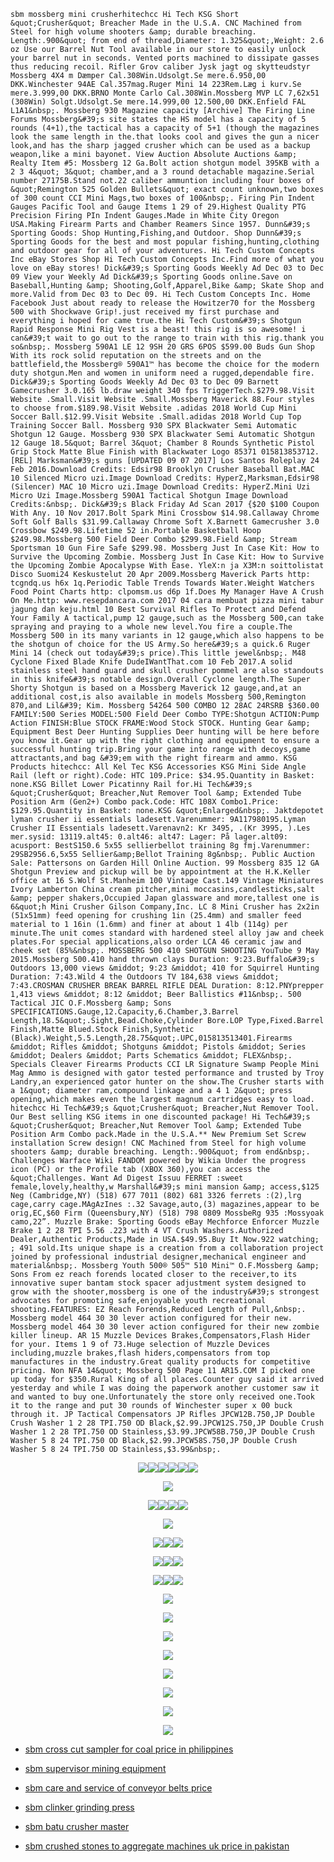 
```
sbm mossberg mini crusherhitechcc Hi Tech KSG Short &quot;Crusher&quot; Breacher Made in the U.S.A. CNC Machined from Steel for high volume shooters &amp; durable breaching. Length:.900&quot; from end of thread,Diameter: 1.325&quot;,Weight: 2.6 oz Use our Barrel Nut Tool available in our store to easily unlock your barrel nut in seconds. Vented ports machined to dissipate gasses thus reducing recoil. Rifler Grov caliber Jysk jagt og skytteudstyr Mossberg 4X4 m Dæmper Cal.308Win.Udsolgt.Se mere.6.950,00 DKK.Winchester 94AE Cal.357mag.Ruger Mini 14 223Rem.Læg i kurv.Se mere.3.999,00 DKK.BRNO Monte Carlo Cal.308Win.Mossberg MVP LC 7,62x51 (308Win) Solgt.Udsolgt.Se mere.14.999,00 12.500,00 DKK.Enfield FAL L1A1&nbsp;. Mossberg 930 Magazine capacity [Archive] The Firing Line Forums Mossberg&#39;s site states the HS model has a capacity of 5 rounds (4+1),the tactical has a capacity of 5+1 (though the magazines look the same length in the.that looks cool and gives the gun a nicer look,and has the sharp jagged crusher which can be used as a backup weapon,like a mini bayonet. View Auction Absolute Auctions &amp; Realty Item #5: Mossberg 12 Ga.Bolt action shotgun model 395KB with a 2 3 4&quot; 3&quot; chamber,and a 3 round detachable magazine.Serial number 27175B.Stand not.22 caliber ammuntion including four boxes of &quot;Remington 525 Golden Bullets&quot; exact count unknown,two boxes of 300 count CCI Mini Mags,two boxes of 100&nbsp;. Firing Pin Indent Gauges Pacific Tool and Gauge Items 1 29 of 29.Highest Quality PTG Precision Firing PIn Indent Gauges.Made in White City Oregon USA.Making Firearm Parts and Chamber Reamers Since 1957. Dunn&#39;s Sporting Goods: Shop Hunting,Fishing,and Outdoor. Shop Dunn&#39;s Sporting Goods for the best and most popular fishing,hunting,clothing and outdoor gear for all of your adventures. Hi Tech Custom Concepts Inc eBay Stores Shop Hi Tech Custom Concepts Inc.Find more of what you love on eBay stores! Dick&#39;s Sporting Goods Weekly Ad Dec 03 to Dec 09 View your Weekly Ad Dick&#39;s Sporting Goods online.Save on Baseball,Hunting &amp; Shooting,Golf,Apparel,Bike &amp; Skate Shop and more.Valid from Dec 03 to Dec 09. Hi Tech Custom Concepts Inc. Home Facebook Just about ready to release the Howitzer70 for the Mossberg 500 with Shockwave Grip!.just received my first purchase and everything i hoped for came true.the Hi Tech Custom&#39;s Shotgun Rapid Response Mini Rig Vest is a beast! this rig is so awesome! i can&#39;t wait to go out to the range to train with this rig.thank you so&nbsp;. Mossberg 590A1 LE 12 9SH 20 GRS 6POS $599.00 Buds Gun Shop With its rock solid reputation on the streets and on the battlefield,the Mossberg® 590A1™ has become the choice for the modern duty shotgun.Men and women in uniform need a rugged,dependable fire. Dick&#39;s Sporting Goods Weekly Ad Dec 03 to Dec 09 Barnett Gamecrusher 3.0.165 lb.draw weight 340 fps TriggerTech.$279.98.Visit Website .Small.Visit Website .Small.Mossberg Maverick 88.Four styles to choose from.$189.98.Visit Website .adidas 2018 World Cup Mini Soccer Ball.$12.99.Visit Website .Small.adidas 2018 World Cup Top Training Soccer Ball. Mossberg 930 SPX Blackwater Semi Automatic Shotgun 12 Gauge. Mossberg 930 SPX Blackwater Semi Automatic Shotgun 12 Gauge 18.5&quot; Barrel 3&quot; Chamber 8 Rounds Synthetic Pistol Grip Stock Matte Blue Finish with Blackwater Logo 85371 015813853712. [REL] Marksman&#39;s guns [UPDATED 09 07 2017] Los Santos Roleplay 24 Feb 2016.Download Credits: Edsir98 Brooklyn Crusher Baseball Bat.MAC 10 Silenced Micro uzi.Image Download Credits: HyperZ,Marksman,Edsir98 (Silencer) MAC 10 Micro uzi.Image Download Credits: HyperZ.Mini Uzi Micro Uzi Image.Mossberg 590A1 Tactical Shotgun Image Download Credits:&nbsp;. Dick&#39;s Black Friday Ad Scan 2017 {$20 $100 Coupon With Any. 10 Nov 2017.Bolt Spark Mini Crossbow $14.98.Callaway Chrome Soft Golf Balls $31.99.Callaway Chrome Soft X.Barnett Gamecrusher 3.0 Crossbow $249.98.Lifetime 52 in.Portable Basketball Hoop $249.98.Mossberg 500 Field Deer Combo $299.98.Field &amp; Stream Sportsman 10 Gun Fire Safe $299.98. Mossberg Just In Case Kit: How to Survive the Upcoming Zombie. Mossberg Just In Case Kit: How to Survive the Upcoming Zombie Apocalypse With Ease. YleX:n ja X3M:n soittolistat Disco Suomi24 Keskustelut 20 Apr 2009.Mossberg Maverick Parts http: tcgndq.us h6x 1q.Periodic Table Trends Towards Water.Weight Watchers Food Point Charts http: clpomsm.us d6p 1f.Does My Manager Have A Crush On Me.http: www.resepdancara.com 2017 04 cara membuat pizza mini tabur jagung dan keju.html 10 Best Survival Rifles To Protect and Defend Your Family A tactical,pump 12 gauge,such as the Mossberg 500,can take spraying and praying to a whole new level.You fire a couple.The Mossberg 500 in its many variants in 12 gauge,which also happens to be the shotgun of choice for the US Army.So here&#39;s a quick.6 Ruger Mini 14 (check out today&#39;s price).This little jewel&nbsp;. M48 Cyclone Fixed Blade Knife DudeIWantThat.com 10 Feb 2017.A solid stainless steel hand guard and skull crusher pommel are also standouts in this knife&#39;s notable design.Overall Cyclone length.The Super Shorty Shotgun is based on a Mossberg Maverick 12 gauge,and,at an additional cost,is also available in models Mossberg 500,Remington 870,and Lil&#39; Kim. Mossberg 54264 500 COMBO 12 28AC 24RSRB $360.00 FAMILY:500 Series MODEL:500 Field Deer Combo TYPE:Shotgun ACTION:Pump Action FINISH:Blue STOCK FRAME:Wood Stock STOCK. Hunting Gear &amp; Equipment Best Deer Hunting Supplies Deer hunting will be here before you know it.Gear up with the right clothing and equipment to ensure a successful hunting trip.Bring your game into range with decoys,game attractants,and bag &#39;em with the right firearm and ammo. KSG Products hitechcc: All Kel Tec KSG Accessories KSG Mini Side Angle Rail (left or right).Code: HTC 109.Price: $34.95.Quantity in Basket: none.KSG Billet Lower Picatinny Rail for.Hi Tech&#39;s &quot;Crusher&quot; Breacher,Nut Remover Tool &amp; Extended Tube Position Arm (Gen2+) Combo pack.Code: HTC 108X Combo1.Price: $129.95.Quantity in Basket: none.KSG &quot;Enlarged&nbsp;. Jaktdepotet lyman crusher ii essentials ladesett.Varenummer: 9A117980195.Lyman Crusher II Essentials ladesett.Varenavn2: Kr 3495, .(Kr 3995, ).Les mer.sysid: 13119.alt45: 0.alt46: alt47: Lager: På lager.alt09: acusport: BestS150.6 5x55 sellierbellot training 8g fmj.Varenummer: 29SB2956.6,5x55 Sellier&amp;Bellot Training 8g&nbsp;. Public Auction Sale: Pattersons on Garden Hill Online Auction. 99 Mossberg 835 12 GA Shotgun Preview and pickup will be by appointment at the H.K.Keller office at 16 S.Wolf St.Manheim 100 Vintage Cast.149 Vintage Miniatures Ivory Lamberton China cream pitcher,mini moccasins,candlesticks,salt &amp; pepper shakers,Occupied Japan glassware and more,tallest one is 6&quot;h Mini Crusher Gilson Company,Inc. LC 8 Mini Crusher has 2x2in (51x51mm) feed opening for crushing 1in (25.4mm) and smaller feed material to 1 16in (1.6mm) and finer at about 1 4lb (114g) per minute.The unit comes standard with hardened steel alloy jaw and cheek plates.For special applications,also order LCA 46 ceramic jaw and cheek set (85%&nbsp;. MOSSBERG 500 410 SHOTGUN SHOOTING YouTube 9 May 2015.Mossberg 500.410 hand thrown clays Duration: 9:23.Buffalo&#39;s Outdoors 13,000 views &middot; 9:23 &middot; 410 for Squirrel Hunting Duration: 7:43.Wild 4 the Outdoors TV 184,638 views &middot; 7:43.CROSMAN CRUSHER BREAK BARREL RIFLE DEAL Duration: 8:12.PNYprepper 1,413 views &middot; 8:12 &middot; Beer Ballistics #11&nbsp;. 500 Tactical JIC O.F.Mossberg &amp; Sons SPECIFICATIONS.Gauge,12.Capacity,6.Chamber,3.Barrel Length,18.5&quot;.Sight,Bead.Choke,Cylinder Bore.LOP Type,Fixed.Barrel Finish,Matte Blued.Stock Finish,Synthetic (Black).Weight,5.5.Length,28.75&quot;.UPC,015813513401.Firearms &middot; Rifles &middot; Shotguns &middot; Pistols &middot; Series &middot; Dealers &middot; Parts Schematics &middot; FLEX&nbsp;. Specials Cleaver Firearms Products CCI LR Signature Swamp People Mini Mag Ammo is designed with gator tested performance and trusted by Troy Landry,an experienced gator hunter on the show.The Crusher starts with a 1&quot; diameter ram,compound linkage and a 4 1 2&quot; press opening,which makes even the largest magnum cartridges easy to load. hitechcc Hi Tech&#39;s &quot;Crusher&quot; Breacher,Nut Remover Tool. Our Best selling KSG items in one discounted package! Hi Tech&#39;s &quot;Crusher&quot; Breacher,Nut Remover Tool &amp; Extended Tube Position Arm Combo pack.Made in the U.S.A.** New Premium Set Screw installation Screw design! CNC Machined from Steel for high volume shooters &amp; durable breaching. Length:.900&quot; from end&nbsp;. Challenges Warface Wiki FANDOM powered by Wikia Under the progress icon (PC) or the Profile tab (XBOX 360),you can access the &quot;Challenges. Want Ad Digest Issuu FERRET :sweet female,lovely,healthy,w Marshall&#39;s mini mansion &amp; access,$125 Neg (Cambridge,NY) (518) 677 7011 (802) 681 3326 ferrets :(2),lrg cage,carry cage.MAgAzInes :.32 Savage,auto,(3) magazines,appear to be orig,EC,$60 Firm (Queensbury,NY) (518) 798 0809 MossbeRg 935 :Mossyoak camo,22”. Muzzle Brake: Sporting Goods eBay Mechforce Enforcer Muzzle Brake 1 2 28 TPI 5.56 .223 with 4 VT Crush Washers.Authorized Dealer,Authentic Products,Made in USA.$49.95.Buy It Now.922 watching; ; 491 sold.Its unique shape is a creation from a collaboration project joined by professional industrial designer,mechanical engineer and material&nbsp;. Mossberg Youth 500® 505™ 510 Mini™ O.F.Mossberg &amp; Sons From ez reach forends located closer to the receiver,to its innovative super bantam stock spacer adjustment system designed to grow with the shooter,mossberg is one of the industry&#39;s strongest advocates for promoting safe,enjoyable youth recreational shooting.FEATURES: EZ Reach Forends,Reduced Length of Pull,&nbsp;. Mossberg model 464 30 30 lever action configured for their new. Mossberg model 464 30 30 lever action configured for their new zombie killer lineup. AR 15 Muzzle Devices Brakes,Compensators,Flash Hider for your. Items 1 9 of 73.Huge selection of Muzzle Devices including,muzzle brakes,flash hiders,compensators from top manufactures in the industry.Great quality products for competitive pricing. Non NFA 14&quot; Mossberg 500 Page 11 AR15.COM I picked one up today for $350.Rural King of all places.Counter guy said it arrived yesterday and while I was doing the paperwork another customer saw it and wanted to buy one.Unfortunately the store only received one.Took it to the range and put 30 rounds of Winchester super x 00 buck through it. JP Tactical Compensators JP Rifles JPCW12B.750,JP Double Crush Washer 1 2 28 TPI.750 OD Black,$2.99.JPCW12S.750,JP Double Crush Washer 1 2 28 TPI.750 OD Stainless,$3.99.JPCW58B.750,JP Double Crush Washer 5 8 24 TPI.750 OD Black,$2.99.JPCW58S.750,JP Double Crush Washer 5 8 24 TPI.750 OD Stainless,$3.99&nbsp;. 
```

<div align="center">
  
<a rel="nofollow" href="https://m.shibang-china.com?f=github&k=sbm+mossberg+mini+crusher"><img src="https://static.shibang-china.com/en/l.png"></a><img src="https://static.shibang-china.com/en/hw.png"><a rel="nofollow" href="https://m.shibang-china.com/product/?f=github&k=sbm+mossberg+mini+crusher"><img src="https://static.shibang-china.com/en/p.png"></a><a rel="nofollow" href="https://m.shibang-china.com/cases/?f=github&k=sbm+mossberg+mini+crusher"><img src="https://static.shibang-china.com/en/c.png"></a><a rel="nofollow" href="https://m.shibang-china.com/news/?f=github&k=sbm+mossberg+mini+crusher"><img src="https://static.shibang-china.com/en/n.png"></a><a rel="nofollow" href="https://m.shibang-china.com?f=github&k=sbm+mossberg+mini+crusher"><img src="https://static.shibang-china.com/en/m.png"></a>

<a rel="nofollow" href="https://m.shibang-china.com/product/?f=github&k=sbm+mossberg+mini+crusher"><img src="https://static.shibang-china.com/en/b.jpg"></a>
  
<a rel="nofollow" href="https://m.shibang-china.com/solution-aggregate.html?f=github&k=sbm+mossberg+mini+crusher"><img src="https://static.shibang-china.com/en/a.jpg"></a><a rel="nofollow" href="https://m.shibang-china.com/solution-mine.html?f=github&k=sbm+mossberg+mini+crusher"><img src="https://static.shibang-china.com/en/m.jpg"></a><a rel="nofollow" href="https://m.shibang-china.com/solution-mill.html?f=github&k=sbm+mossberg+mini+crusher"><img src="https://static.shibang-china.com/en/g.jpg"></a><a rel="nofollow" href="https://m.shibang-china.com/solution-epc.html?f=github&k=sbm+mossberg+mini+crusher"><img src="https://static.shibang-china.com/en/e.jpg"></a>

<a rel="nofollow" href="https://m.shibang-china.com/product/?f=github&k=sbm+mossberg+mini+crusher"><img src="https://static.shibang-china.com/en/a-p.png"></a>

<a rel="nofollow" href="https://m.shibang-china.com/product/crusher/c6x.html?f=github&k=sbm+mossberg+mini+crusher"><img src="https://static.shibang-china.com/en/j.jpg"></a><a rel="nofollow" href="https://m.shibang-china.com/product/crusher/ci5x.html?f=github&k=sbm+mossberg+mini+crusher"><img src="https://static.shibang-china.com/en/i.jpg"></a><a rel="nofollow" href="https://m.shibang-china.com/product/crusher/hst.html?f=github&k=sbm+mossberg+mini+crusher"><img src="https://static.shibang-china.com/en/c.jpg"></a>

<a rel="nofollow" href="https://m.shibang-china.com/product/mill/mtw.html?f=github&k=sbm+mossberg+mini+crusher"><img src="https://static.shibang-china.com/en/mtw.jpg"></a><a rel="nofollow" href="https://m.shibang-china.com/product/mill/scm.html?f=github&k=sbm+mossberg+mini+crusher"><img src="https://static.shibang-china.com/en/scm.jpg"></a><a rel="nofollow" href="https://m.shibang-china.com/product/mill/lm.html?f=github&k=sbm+mossberg+mini+crusher"><img src="https://static.shibang-china.com/en/lm.jpg"></a>

<a rel="nofollow" href="https://m.shibang-china.com/product/sand/vsi6x.html?f=github&k=sbm+mossberg+mini+crusher"><img src="https://static.shibang-china.com/en/6x.jpg"></a><a rel="nofollow" href="https://m.shibang-china.com/product/sand/vu.html?f=github&k=sbm+mossberg+mini+crusher"><img src="https://static.shibang-china.com/en/vu.jpg"></a><a rel="nofollow" href="https://m.shibang-china.com/product/mobile/klun.html?f=github&k=sbm+mossberg+mini+crusher"><img src="https://static.shibang-china.com/en/k.jpg"></a>

<a rel="nofollow" href="https://m.shibang-china.com/cases/?f=github&k=sbm+mossberg+mini+crusher"><img src="https://static.shibang-china.com/en/case.png"></a>

<a rel="nofollow" href="https://m.shibang-china.com/cases/aggregate/202.html?f=github&k=sbm+mossberg+mini+crusher"><img src="https://static.shibang-china.com/en/c-1.jpg"></a>

<a rel="nofollow" href="https://m.shibang-china.com/cases/aggregate/203.html?f=github&k=sbm+mossberg+mini+crusher"><img src="https://static.shibang-china.com/en/c-2.jpg"></a>

<a rel="nofollow" href="https://m.shibang-china.com/cases/mill/123.html?f=github&k=sbm+mossberg+mini+crusher"><img src="https://static.shibang-china.com/en/c-3.jpg"></a>

<a rel="nofollow" href="https://m.shibang-china.com/contact_us.html?f=github&k=sbm+mossberg+mini+crusher"><img src="https://static.shibang-china.com/en/contact.png"></a>

<a rel="nofollow" href="https://swt.shibang-china.com/?f=github&k=sbm+mossberg+mini+crusher"><img src="https://static.shibang-china.com/en/chat.png"></a>

<a rel="nofollow" href="https://whatsapp.shibangsoft.com/WhatsApp.php?f=github&k=sbm+mossberg+mini+crusher"><img src="https://static.shibang-china.com/en/whatsapp.png"></a>

<a rel="nofollow" href="https://m.shibang-china.com/?f=github&k=sbm+mossberg+mini+crusher"><img src="https://static.shibang-china.com/en/website.png"></a>

</div>


* [sbm cross cut sampler for coal price in philippines](sbm%20cross%20cut%20sampler%20for%20coal%20price%20in%20philippines.md)

* [sbm supervisor mining equipment](sbm%20supervisor%20mining%20equipment.md)

* [sbm care and service of conveyor belts price](sbm%20care%20and%20service%20of%20conveyor%20belts%20price.md)

* [sbm clinker grinding press](sbm%20clinker%20grinding%20press.md)

* [sbm batu crusher master](sbm%20batu%20crusher%20master.md)

* [sbm crushed stones to aggregate machines uk price in pakistan](sbm%20crushed%20stones%20to%20aggregate%20machines%20uk%20price%20in%20pakistan.md)